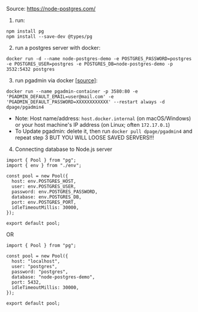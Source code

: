 Source: https://node-postgres.com/

1. run:
```
npm install pg
npm install --save-dev @types/pg
```

2. run a postgres server with docker:

```
docker run -d --name node-postgres-demo -e POSTGRES_PASSWORD=postgres -e POSTGRES_USER=postgres -e POSTGRES_DB=node-postgres-demo -p 3532:5432 postgres
```

3. run pgadmin via docker [[source]](https://medium.com/@marvinjungre/get-postgresql-and-pgadmin-4-up-and-running-with-docker-4a8d81048aea):

```
docker run --name pgadmin-container -p 3580:80 -e 'PGADMIN_DEFAULT_EMAIL=user@mail.com' -e 'PGADMIN_DEFAULT_PASSWORD=XXXXXXXXXXXX' --restart always -d dpage/pgadmin4
```
- Note: Host name/address: `host.docker.internal` (on macOS/Windows) or your host machine's IP address (on Linux; often `172.17.0.1`)
- To Update pgadmin: delete it, then run `docker pull dpage/pgadmin4` and repeat step 3 BUT YOU WILL LOOSE SAVED SERVERS!!!


4. Connecting database to Node.js server
```
import { Pool } from "pg";
import { env } from "./env";

const pool = new Pool({
  host: env.POSTGRES_HOST,
  user: env.POSTGRES_USER,
  password: env.POSTGRES_PASSWORD,
  database: env.POSTGRES_DB,
  port: env.POSTGRES_PORT,
  idleTimeoutMillis: 30000,
});

export default pool;
```
OR
```
import { Pool } from "pg";

const pool = new Pool({
  host: "localhost",
  user: "postgres",
  password: "postgres",
  database: "node-postgres-demo",
  port: 5432,
  idleTimeoutMillis: 30000,
});

export default pool;
```